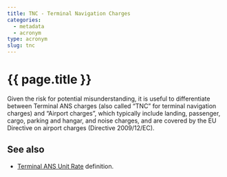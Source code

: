 ```yaml
---
title: TNC - Terminal Navigation Charges
categories:
  - metadata
  - acronym
type: acronym
slug: tnc
---
```

# {{ page.title }}

Given the risk for potential misunderstanding, it is useful to differentiate between Terminal ANS charges (also called “TNC” for terminal navigation charges) and “Airport charges”, which typically include landing, passenger, cargo, parking and hangar, and noise charges, and are covered by the EU Directive on airport charges (Directive 2009/12/EC).

## See also

* [Terminal ANS Unit Rate][tur] definition.


[tur]: <{{ "/references/definition/terminal-ans-unit-rate.html" | prepend: site.baseurl | prepend: site.url }}> "Terminal ANS Unit Rate definition"
